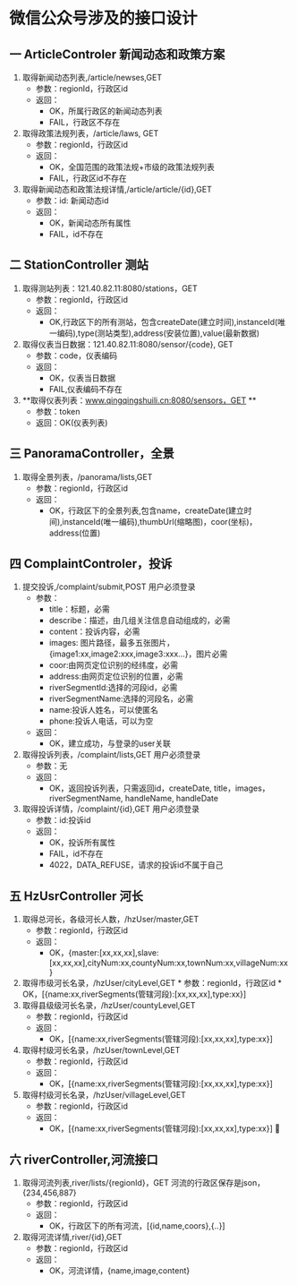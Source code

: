 # 微信公众号涉及的接口设计
## 一 ArticleControler 新闻动态和政策方案 
>
1. 取得新闻动态列表,/article/newses,GET
    * 参数：regionId，行政区id
    * 返回：
        * OK，所属行政区的新闻动态列表
        * FAIL，行政区不存在
2. 取得政策法规列表，/article/laws, GET
    * 参数：regionId，行政区id
    * 返回：
        * OK，全国范围的政策法规+市级的政策法规列表  
        * FAIL，行政区id不存在
3. 取得新闻动态和政策法规详情,/article/article/{id},GET
    * 参数：id: 新闻动态id
    * 返回：
        * OK，新闻动态所有属性
        * FAIL，id不存在

## 二 StationController 测站
>
1. 取得测站列表：121.40.82.11:8080/stations，GET
    * 参数：regionId，行政区id
    * 返回：
        * OK,行政区下的所有测站，包含createDate(建立时间),instanceId(唯一编码),type(测站类型),address(安装位置),value(最新数据)
2. 取得仪表当日数据：121.40.82.11:8080/sensor/{code}, GET    
    * 参数：code，仪表编码
    * 返回：
        * OK，仪表当日数据
        * FAIL,仪表编码不存在
3. **取得仪表列表：www.qingqingshuili.cn:8080/sensors，GET **
    * 参数：token
    * 返回：OK(仪表列表)

## 三 PanoramaController，全景
>
1. 取得全景列表，/panorama/lists,GET
    * 参数：regionId，行政区id
    * 返回：
        * OK，行政区下的全景列表,包含name，createDate(建立时间),instanceId(唯一编码),thumbUrl(缩略图)，coor(坐标)，address(位置)

## 四 ComplaintControler，投诉
>
1. 提交投诉,/complaint/submit,POST
    用户必须登录
    * 参数：
        * title：标题，必需
        * describe：描述，由几组关注信息自动组成的，必需
        * content：投诉内容，必需
        * images: 图片路径，最多五张图片，{image1:xx,image2:xxx,image3:xxx...}，图片必需
        * coor:由网页定位识别的经纬度，必需
        * address:由网页定位识别的位置，必需
        * riverSegmentId:选择的河段id，必需
        * riverSegmentName:选择的河段名，必需
        * name:投诉人姓名，可以使匿名
        * phone:投诉人电话，可以为空
    * 返回：
        * OK，建立成功，与登录的user关联
2. 取得投诉列表，/complaint/lists,GET
    用户必须登录
    * 参数：无
    * 返回：
        * OK，返回投诉列表，只需返回id，createDate, title，images，riverSegmentName, handleName, handleDate
3. 取得投诉详情，/complaint/{id},GET
    用户必须登录
    * 参数：id:投诉id
    * 返回：
        * OK，投诉所有属性
        * FAIL，id不存在
        * 4022，DATA_REFUSE，请求的投诉id不属于自己

## 五 HzUsrController 河长
>
1. 取得总河长，各级河长人数，/hzUser/master,GET
    * 参数：regionId，行政区id
    * 返回：
        * OK，{master:[xx,xx,xx],slave:[xx,xx,xx],cityNum:xx,countyNum:xx,townNum:xx,villageNum:xx}
2. 取得市级河长名录，/hzUser/cityLevel,GET
        * 参数：regionId，行政区id
        * OK，[{name:xx,riverSegments(管辖河段):[xx,xx,xx],type:xx}]
3. 取得县级级河长名录，/hzUser/countyLevel,GET
    * 参数：regionId，行政区id
    * 返回：
        * OK，[{name:xx,riverSegments(管辖河段):[xx,xx,xx],type:xx}]
4. 取得村级河长名录，/hzUser/townLevel,GET
    * 参数：regionId，行政区id
    * 返回：
        * OK，[{name:xx,riverSegments(管辖河段):[xx,xx,xx],type:xx}]   
5. 取得村级河长名录，/hzUser/villageLevel,GET
    * 参数：regionId，行政区id
    * 返回：
        * OK，[{name:xx,riverSegments(管辖河段):[xx,xx,xx],type:xx}] 


## 六 riverController,河流接口

1. 取得河流列表,river/lists/{regionId}，GET
    河流的行政区保存是json，{234,456,887}
    * 参数：regionId，行政区id
    * 返回：
         * OK，行政区下的所有河流，[{id,name,coors},{..}]
2. 取得河流详情,river/{id},GET
    * 参数：regionId，行政区id
    * 返回：
         * OK，河流详情，{name,image,content}


